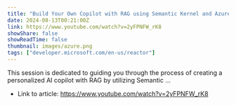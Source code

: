 ```yaml
---
title: "Build Your Own Copilot with RAG using Semantic Kernel and Azure AI Search"
date: 2024-08-13T00:21:00Z
link: https://www.youtube.com/watch?v=2yFPNFW_rK8
showShare: false
showReadTime: false
thumbnail: images/azure.png
tags: ["developer.microsoft.com/en-us/reactor"]
---
```

This session is dedicated to guiding you through the process of creating a personalized AI copilot with RAG by utilizing Semantic ...

- Link to article: https://www.youtube.com/watch?v=2yFPNFW_rK8